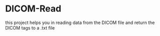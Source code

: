 # DICOM-Read
this project helps you in reading data from the DICOM file and return the DICOM tags to a .txt file
